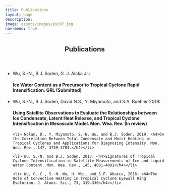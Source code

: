 ```yaml
---
title: Publications
layout: page
description: 
image: assets/images/pic07.jpg
nav-menu: true
---
```


<!-- Main -->
<div id="main" class="alt">

<!-- One -->
<section id="one">
	<div class="inner">
		<header class="major">
			<h1>Publications</h1>
		</header>

<!-- Content -->
<ul>
  <li> Wu, S.-N., B.J. Soden, G. J. Alaka Jr.: <h4>Ice Water Content as a Precursor to Tropical Cyclone Rapid Intensification. GRL (Submitted)</h4></li>

  <li> Wu, S.-N., B.J. Soden, David N.S., Y. Miyamoto, and S.A. Buehler 2019: <h4>Using Satellite Observations to Evaluate the Relationships between Ice Condensate, Latent Heat Release, and Tropical Cyclone Intensification in Mesoscale Model. Mon. Wea. Rev. (In review)</h4></li>

	<li> Nolan, D., Y. Miyamoto, S.-N. Wu, and B.J. Soden, 2019: <h4>On the Correlation Between Total Condensate and Moist Heating in Tropical Cyclones and Applications for Diagnosing Intensity. Mon. Wea. Rev., 147, 3759-3784.</h4></li>

	<li> Wu, S.-N. and B.J. Soden, 2017: <h4>Signatures of Tropical Cyclone Intensification in Satellite Measurements of Ice and Liquid Water Content. Mon. Wea. Rev., 145, 4081-4091</h4></li>

	<li> Wu, C.-C., S.-N. Wu, H. Wei, and S.F. Abarca, 2016: <h4>The Role of Convective Heating in Tropical Cyclone Eyewall Ring Evolution. J. Atmos. Sci., 73, 319–330</h4></li>
</ul>
